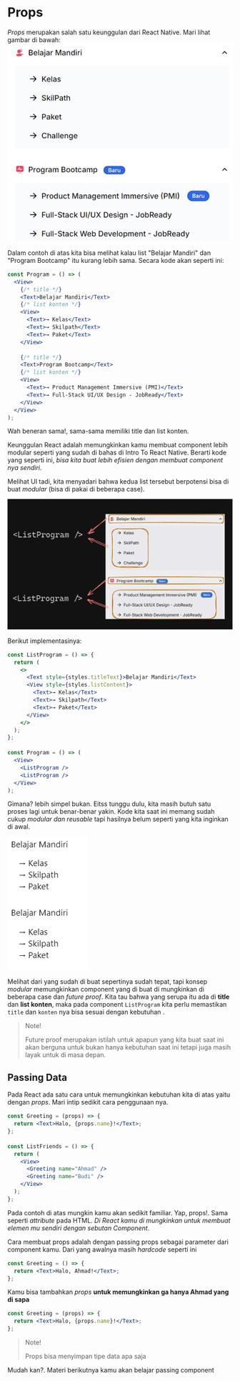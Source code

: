 # Props

_Props_ merupakan salah satu keunggulan dari React Native. Mari lihat gambar di bawah:
![List](../../Assets/Materi/Props/list.png)

Dalam contoh di atas kita bisa melihat kalau list "Belajar Mandiri" dan "Program Bootcamp" itu kurang lebih sama. Secara kode akan seperti ini:

```jsx
const Program = () => (
  <View>
    {/* title */}
    <Text>Belajar Mandiri</Text>
    {/* list konten */}
    <View>
      <Text>→ Kelas</Text>
      <Text>→ Skilpath</Text>
      <Text>→ Paket</Text>
    </View>

    {/* title */}
    <Text>Program Bootcamp</Text>
    {/* list konten */}
    <View>
      <Text>→ Product Management Immersive (PMI)</Text>
      <Text>→ Full-Stack UI/UX Design - JobReady</Text>
    </View>
  </View>
);
```

Wah beneran sama!, sama-sama memiliki title dan list konten.

Keunggulan React adalah memungkinkan kamu membuat component lebih modular seperti yang sudah di bahas di Intro To React Native. Berarti kode yang seperti ini, _bisa kita buat lebih efisien dengan membuat component nya sendiri_.

Melihat UI tadi, kita menyadari bahwa kedua list tersebut berpotensi bisa di buat _modular_ (bisa di pakai di beberapa case).

![List with Mark](../../Assets/Materi/Props/list-with-mark.png)

Berikut implementasinya:

```jsx
const ListProgram = () => {
  return (
    <>
      <Text style={styles.titleText}>Belajar Mandiri</Text>
      <View style={styles.listContent}>
        <Text>→ Kelas</Text>
        <Text>→ Skilpath</Text>
        <Text>→ Paket</Text>
      </View>
    </>
  );
};

const Program = () => (
  <View>
    <ListProgram />
    <ListProgram />
  </View>
);
```

Gimana? lebih simpel bukan. Eitss tunggu dulu, kita masih butuh satu proses lagi untuk benar-benar yakin. Kode kita saat ini memang sudah cukup _modular dan reusable_ tapi hasilnya belum seperti yang kita inginkan di awal.

![Result](result.png)

Melihat dari yang sudah di buat sepertinya sudah tepat, tapi konsep _modular_ memungkinkan component yang di buat di mungkinkan di beberapa case dan _future proof_. Kita tau bahwa yang serupa itu ada di **title** dan **list konten**, maka pada component `ListProgram` kita perlu memastikan `title` dan `konten` nya bisa sesuai dengan kebutuhan .

> Note!
>
> Future proof merupakan istilah untuk apapun yang kita buat saat ini akan berguna untuk bukan hanya kebutuhan saat ini tetapi juga masih layak untuk di masa depan.

## Passing Data

Pada React ada satu cara untuk memungkinkan kebutuhan kita di atas yaitu dengan _props_. Mari intip sedikit cara penggunaan nya.

```jsx
const Greeting = (props) => {
  return <Text>Halo, {props.name}!</Text>;
};

const ListFriends = () => {
  return (
    <View>
      <Greeting name="Ahmad" />
      <Greeting name="Budi" />
    </View>
  );
};
```

Pada contoh di atas mungkin kamu akan sedikit familiar. Yap, props!. Sama seperti _attribute_ pada HTML. _Di React kamu di mungkinkan untuk membuat elemen mu sendiri dengan sebutan Component_.

Cara membuat props adalah dengan passing props sebagai parameter dari component kamu. Dari yang awalnya masih _hardcode_ seperti ini

```jsx
const Greeting = () => {
  return <Text>Halo, Ahmad!</Text>;
};
```

Kamu bisa tambahkan _props_ **untuk memungkinkan ga hanya Ahmad yang di sapa**

```jsx
const Greeting = (props) => {
  return <Text>Halo, {props.name}!</Text>;
};
```

> Note!
>
> Props bisa menyimpan tipe data apa saja

Mudah kan?. Materi berikutnya kamu akan belajar passing component

<!-- Dalam React Native, props adalah cara untuk mengirimkan data dari komponen induk (parent component) ke komponen anak (child component). Props memungkinkan komponen untuk menerima dan menggunakan data eksternal, membuat komponen menjadi lebih dinamis dan dapat digunakan ulang dengan lebih baik.

**Peran dan Fungsi Props:** Props digunakan untuk mengirimkan informasi dari komponen induk ke komponen anak. Ini memungkinkan kita untuk mengubah perilaku atau tampilan komponen anak berdasarkan data yang diterima dari induk. Props adalah salah satu cara utama untuk membuat komunikasi antara komponen dalam hierarki. -->

<!-- **Contoh Penggunaan Props:**

<iframe src="https://snack.expo.dev/@doltons/props-data" height="500" width="100%"></iframe>

```jsx
import React from "react";
import { View, Text } from "react-native";

const Greeting = (props) => {
  return <Text>Halo, {props.name}!</Text>;
};

const App = () => {
  return (
    <View>
      <Greeting name="Ahmad" />
      <Greeting name="Budi" />
    </View>
  );
};

export default App;
``` -->
